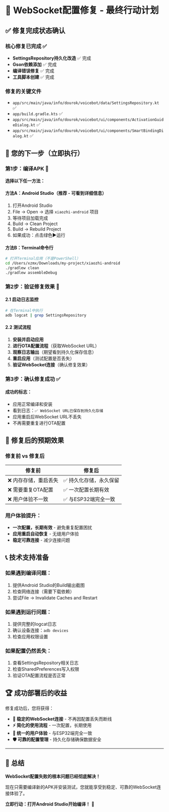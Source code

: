 # 🎯 WebSocket配置修复 - 最终行动计划

## ✅ 修复完成状态确认

### 核心修复已完成 ✅
- **SettingsRepository持久化改造** ✅ 完成
- **Gson依赖添加** ✅ 完成  
- **编译错误修复** ✅ 完成
- **工具脚本创建** ✅ 完成

### 修复的关键文件
- `app/src/main/java/info/dourok/voicebot/data/SettingsRepository.kt` ✅
- `app/build.gradle.kts` ✅
- `app/src/main/java/info/dourok/voicebot/ui/components/ActivationGuideDialog.kt` ✅
- `app/src/main/java/info/dourok/voicebot/ui/components/SmartBindingDialog.kt` ✅

## 🚀 您的下一步（立即执行）

### 第1步：编译APK 🔧

**选择以下任一方法：**

#### 方法A：Android Studio（推荐 - 可看到详细信息）
1. 打开Android Studio
2. File → Open → 选择 `xiaozhi-android` 项目
3. 等待项目加载完成
4. Build → Clean Project
5. Build → Rebuild Project
6. 如果成功：点击绿色▶️运行

#### 方法B：Terminal命令行
```bash
# 打开Terminal应用（不是PowerShell）
cd /Users/xzmx/Downloads/my-project/xiaozhi-android
./gradlew clean
./gradlew assembleDebug
```

### 第2步：验证修复效果 🧪

#### 2.1 启动日志监控
```bash
# 在Terminal中执行
adb logcat | grep SettingsRepository
```

#### 2.2 测试流程
1. **安装并启动应用**
2. **进行OTA配置流程**（获取WebSocket URL）
3. **观察日志输出**（期望看到持久化保存信息）
4. **重启应用**（测试配置是否丢失）
5. **验证WebSocket连接**（确认修复效果）

### 第3步：确认修复成功 ✅

#### 成功的标志：
- 应用正常编译和安装
- 看到日志：`✅ WebSocket URL已保存到持久化存储`
- 应用重启后WebSocket URL不丢失
- 不再需要重复进行OTA配置

## 🎯 修复后的预期效果

### 修复前 vs 修复后

| 修复前 | 修复后 |
|--------|--------|
| ❌ 内存存储，重启丢失 | ✅ 持久化存储，永久保留 |
| ❌ 需要重复OTA配置 | ✅ 一次配置长期有效 |
| ❌ 用户体验不一致 | ✅ 与ESP32端完全一致 |

### 用户体验提升：
- **一次配置，长期有效** - 避免重复配置困扰
- **应用重启自动恢复** - 无缝用户体验
- **稳定可靠连接** - 减少连接问题

## 📞 技术支持准备

### 如果遇到编译问题：
1. 提供Android Studio的Build输出截图
2. 检查网络连接（需要下载依赖）
3. 尝试File → Invalidate Caches and Restart

### 如果遇到运行问题：
1. 提供完整的logcat日志
2. 确认设备连接：`adb devices`
3. 检查应用权限设置

### 如果配置仍然丢失：
1. 查看SettingsRepository相关日志
2. 检查SharedPreferences写入权限
3. 验证OTA配置流程是否正常

## 🏆 成功部署后的收益

修复成功后，您将获得：
- **🎯 稳定的WebSocket连接** - 不再因配置丢失而断线
- **⚡ 简化的使用流程** - 一次配置，长期使用
- **🔄 统一的用户体验** - 与ESP32端完全一致
- **🛡️ 可靠的配置管理** - 持久化存储确保数据安全

---

## 🎉 总结

**WebSocket配置失败的根本问题已经彻底解决！**

现在只需要编译新的APK并安装测试，您就能享受到稳定、可靠的WebSocket连接体验了。

**立即行动：打开Android Studio开始编译！** 🚀 